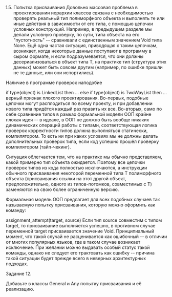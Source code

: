 15. Попытка присваивания
Довольно массовая проблема в проектировании иерархии классов связана с необходимостью проверять реальный тип полиморфного объекта и выполнять те или иные действия в зависимости от его типа, с помощью цепочки условных конструкций. Например, в предыдущем разделе мы делали условную проверку, по сути, типа объекта на его "пустотность" -- сравнивали с единственным значением Void типа None. Ещё одна частая ситуация, приводящая к таким цепочкам, возникает, когда некоторые данные поступают в программу в сыром формате, и если подразумевается, что они должны десериализоваться в объект типа T, на практике тип (структура этих данных) может быть совсем другим (например, по ошибке пришли не те данные, или они испортились).

Наличие в программе проверок наподобие

if type(object) is LinkedList then ...
else if type(object) is TwoWayList then ...
верный признак плохого проектирования. Во-первых, подобные цепочки могут расплодиться по всему проекту, и при добавлении нового типа придётся каждый раз править их все. Во-вторых, само по себе сравнение типов в рамках формальной модели ООП крайне плохая идея -- в идеале, в ООП не должно быть вообще никаких динамических операций работы с типами, соответствующая логика проверок корректности типов должна выполняться статически, компилятором. То есть ни при каких условиях мы не должны делать дополнительных проверок типа, если код успешно прошёл проверку компилятором (тайп-чекинг).

Ситуация облегчается тем, что на практике мы обычно представляем, какой примерно тип объекта ожидается. Поэтому все цепочки проверок типов из кода полностью исключаются, а инструкции обычного присваивания некоторой переменной типа T полиморфного объекта (присваивания ссылки на этот другой объект, предположительно, одного из типов-потомков, совместимых с T) заменяются на свою более ограниченную версию.

Формальная модель ООП предлагает для всех подобных случаев так называемую попытку присваивания, которую можно оформить как команду:

assignment_attempt(target, source)
Если тип source совместим с типом target, то присваивание выполняется успешно, в противном случае переменной target присваивается значение Void. Принципиальный момент, что такой случай не расценивается как ошибочный -- в отличии от многих популярных языков, где в таком случае возникает исключение. При желании можно выдавать особый статус такой команды, однако не следует его трактовать как ошибку -- причина такой ситуации будет прежде всего в неверных архитектурных подходах.

Задание 12.

Добавьте в классы General и Any попытку присваивания и её реализацию.
